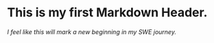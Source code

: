 # This is my first Markdown Header.
###### I feel like this will mark a new beginning in my SWE journey.

